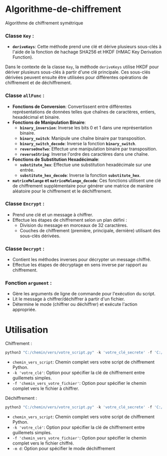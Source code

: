 # Algorithme-de-chiffrement
 Algorithme de chiffrement symétrique

### **Classe `Key` :**

- **`deriveKeys`**: Cette méthode prend une clé et dérive plusieurs sous-clés à l'aide de la fonction de hachage SHA256 et HKDF (HMAC Key Derivation Function).

Dans le contexte de la classe `Key`, la méthode `deriveKeys` utilise HKDF pour dériver plusieurs sous-clés à partir d'une clé principale. Ces sous-clés dérivées peuvent ensuite être utilisées pour différentes opérations de chiffrement et de déchiffrement.

### **Classe `allFunc` :**

- **Fonctions de Conversion**: Convertissent entre différentes représentations de données telles que chaînes de caractères, entiers, hexadécimal et binaire.
- **Fonctions de Manipulation Binaire**:
    - **`binary_inversion`**: Inverse les bits 0 et 1 dans une représentation binaire.
    - **`binary_switch`**: Manipule une chaîne binaire par transposition.
    - **`binary_switch_decode`**: Inverse la fonction **`binary_switch`**.
    - **`reverseOneTwo`**: Effectue une manipulation binaire par transposition.
    - **`reverseString`**: Inverse l'ordre des caractères dans une chaîne.
- **Fonctions de Substitution Hexadécimale**:
    - **`substitute_hex`**: Effectue une substitution hexadécimale sur une entrée.
    - **`substitute_hex_decode`**: Inverse la fonction **`substitute_hex`**.
- **`matriceMelange` et `matriceMelange_decode`**: Ces fonctions utilisent une clé de chiffrement supplémentaire pour générer une matrice de manière aléatoire pour le chiffrement et le déchiffrement.

### **Classe `Encrypt` :**

- Prend une clé et un message à chiffrer.
- Effectue les étapes de chiffrement selon un plan défini :
    - Division du message en morceaux de 32 caractères.
    - Couches de chiffrement (première, principale, dernière) utilisant des sous-clés dérivées.

### **Classe `Decrypt` :**

- Contient les méthodes inverses pour décrypter un message chiffré.
- Effectue les étapes de décryptage en sens inverse par rapport au chiffrement.

### **Fonction `argument` :**

- Gère les arguments de ligne de commande pour l'exécution du script.
- Lit le message à chiffrer/déchiffrer à partir d'un fichier.
- Détermine le mode (chiffrer ou déchiffrer) et exécute l'action appropriée.

# Utilisation

Chiffrement :

```powershell
python3 "C:/chemin/vers/votre_script.py" -k 'votre_clé_secrete' -f 'C:/chemin/vers/votre_fichier.txt’
```

- `chemin_vers_script`: Chemin complet vers votre script de chiffrement Python.
- `-k 'votre_clé'`: Option pour spécifier la clé de chiffrement entre guillemets simples.
- `-f 'chemin_vers_votre_fichier'`: Option pour spécifier le chemin complet vers le fichier à chiffrer.

Déchiffrement :

```powershell
python3 "C:/chemin/vers/votre_script.py" -k 'votre_clé_secrete' -f 'C:/chemin/vers/votre_fichier_chiffré.txt’ -m d
```

- `chemin_vers_script`: Chemin complet vers votre script de chiffrement Python.
- `-k 'votre_clé'`: Option pour spécifier la clé de chiffrement entre guillemets simples.
- `-f 'chemin_vers_votre_fichier'`: Option pour spécifier le chemin complet vers le fichier chiffré.
- `-m d`: Option pour spécifier le mode déchiffrement
